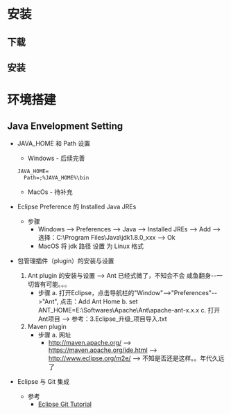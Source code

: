 
# 安装
## 下载
## 安装

# 环境搭建
## Java Envelopment Setting
   * JAVA_HOME 和 Path 设置
   
      + Windows  - 后续完善
      ```txt
      JAVA_HOME=
	    Path=;%JAVA_HOME%\bin
      ```
      + MacOs  -  待补充
   * Eclipse Preference 的 Installed Java JREs
      + 步骤
         - Windows --> Preferences --> Java --> Installed JREs --> Add --> 选择：C:\Program Files\Java\jdk1.8.0_xxx --> Ok
         - MacOS 将 jdk 路径 设置 为 Linux 格式
   * 包管理插件（plugin）的安装与设置
      1. Ant plugin 的安装与设置 --> Ant 已经式微了，不知会不会 咸鱼翻身--一切皆有可能。。。
         + 步骤
            a. 打开Eclipse，点击导航栏的"Window"-->"Preferences"-->"Ant", 点击：Add Ant Home
            b. set ANT_HOME=E:\Softwares\Apache\Ant\apache-ant-x.x.x
            c. 打开Ant项目 --> 参考：3.Eclipse_升级_项目导入.txt
      2. Maven plugin
         + 步骤
	    a. 网址
	       - http://maven.apache.org/  --> https://maven.apache.org/ide.html --> http://www.eclipse.org/m2e/ --> 不知是否还是这样。。年代久远了
   * Eclipse 与 Git 集成
      + 参考
         - [Eclipse Git Tutorial](https://www.vogella.com/tutorials/EclipseGit/article.html)<br>
